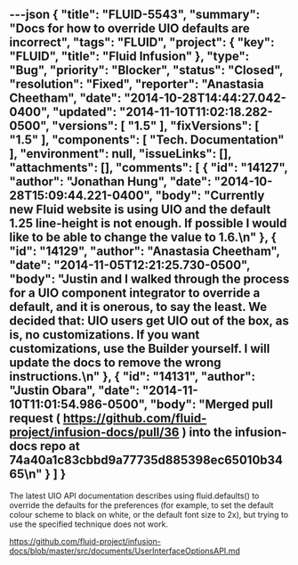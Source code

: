 ---json
{
  "title": "FLUID-5543",
  "summary": "Docs for how to override UIO defaults are incorrect",
  "tags": "FLUID",
  "project": {
    "key": "FLUID",
    "title": "Fluid Infusion"
  },
  "type": "Bug",
  "priority": "Blocker",
  "status": "Closed",
  "resolution": "Fixed",
  "reporter": "Anastasia Cheetham",
  "date": "2014-10-28T14:44:27.042-0400",
  "updated": "2014-11-10T11:02:18.282-0500",
  "versions": [
    "1.5"
  ],
  "fixVersions": [
    "1.5"
  ],
  "components": [
    "Tech. Documentation"
  ],
  "environment": null,
  "issueLinks": [],
  "attachments": [],
  "comments": [
    {
      "id": "14127",
      "author": "Jonathan Hung",
      "date": "2014-10-28T15:09:44.221-0400",
      "body": "Currently new Fluid website is using UIO and the default 1.25 line-height is not enough. If possible I would like to be able to change the value to 1.6.\n"
    },
    {
      "id": "14129",
      "author": "Anastasia Cheetham",
      "date": "2014-11-05T12:21:25.730-0500",
      "body": "Justin and I walked through the process for a UIO component integrator to override a default, and it is onerous, to say the least.  We decided that: UIO users get UIO out of the box, as is, no customizations. If you want customizations, use the Builder yourself. I will update the docs to remove the wrong instructions.\n"
    },
    {
      "id": "14131",
      "author": "Justin Obara",
      "date": "2014-11-10T11:01:54.986-0500",
      "body": "Merged pull request ( <https://github.com/fluid-project/infusion-docs/pull/36> ) into the infusion-docs repo at 74a40a1c83cbbd9a77735d885398ec65010b3465\n"
    }
  ]
}
---
The latest UIO API documentation describes using fluid.defaults() to override the defaults for the preferences (for example, to set the default colour scheme to black on white, or the default font size to 2x), but trying to use the specified technique does not work.

<https://github.com/fluid-project/infusion-docs/blob/master/src/documents/UserInterfaceOptionsAPI.md>

        